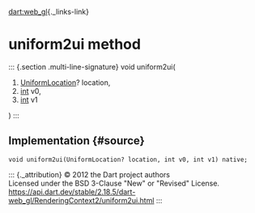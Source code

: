 [dart:web\_gl](../../dart-web_gl/dart-web_gl-library){._links-link}

uniform2ui method
=================

::: {.section .multi-line-signature}
void uniform2ui(

1.  [UniformLocation](../uniformlocation-class)? location,
2.  [int](../../dart-core/int-class) v0,
3.  [int](../../dart-core/int-class) v1

)
:::

Implementation {#source}
--------------

``` {.language-dart data-language="dart"}
void uniform2ui(UniformLocation? location, int v0, int v1) native;
```

::: {._attribution}
© 2012 the Dart project authors\
Licensed under the BSD 3-Clause \"New\" or \"Revised\" License.\
<https://api.dart.dev/stable/2.18.5/dart-web_gl/RenderingContext2/uniform2ui.html>
:::
